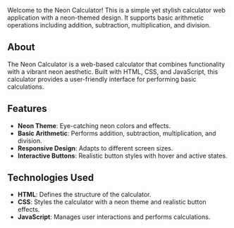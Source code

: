 Welcome to the Neon Calculator! This is a simple yet stylish calculator web application with a neon-themed design. It supports basic arithmetic operations including addition, subtraction, multiplication, and division.

## About

The Neon Calculator is a web-based calculator that combines functionality with a vibrant neon aesthetic. Built with HTML, CSS, and JavaScript, this calculator provides a user-friendly interface for performing basic calculations.

## Features

- **Neon Theme**: Eye-catching neon colors and effects.
- **Basic Arithmetic**: Performs addition, subtraction, multiplication, and division.
- **Responsive Design**: Adapts to different screen sizes.
- **Interactive Buttons**: Realistic button styles with hover and active states.

## Technologies Used

- **HTML**: Defines the structure of the calculator.
- **CSS**: Styles the calculator with a neon theme and realistic button effects.
- **JavaScript**: Manages user interactions and performs calculations.
